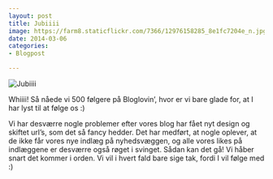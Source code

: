 ```yaml
---
layout: post
title: Jubiiii
image: https://farm8.staticflickr.com/7366/12976158285_8e1fc7204e_n.jpg
date: 2014-03-06
categories:
- Blogpost

---
```


![Jubiiii](https://farm8.staticflickr.com/7366/12976158285_8e1fc7204e_z.jpg)


Whiiii! Så nåede vi 500 følgere på Bloglovin’, hvor er vi bare glade for, at I
har lyst til at følge os :)

Vi har desværre nogle problemer efter vores blog har fået nyt design og skiftet
url’s, som det så fancy hedder. Det har medført, at nogle oplever, at de ikke
får vores nye indlæg på nyhedsvæggen, og alle vores likes på indlæggene er
desværre også røget i svinget. Sådan kan det gå! Vi håber snart det kommer i
orden. Vi vil i hvert fald bare sige tak, fordi I vil følge med :)
